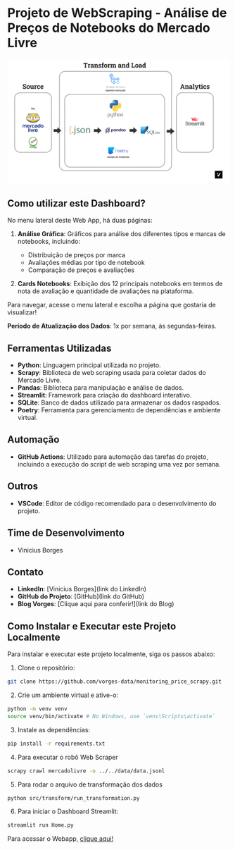 
# Projeto de WebScraping - Análise de Preços de Notebooks do Mercado Livre

![](images/diagrama_arquitetura.png)

## Como utilizar este Dashboard?

No menu lateral deste Web App, há duas páginas:

1. **Análise Gráfica**: Gráficos para análise dos diferentes tipos e marcas de notebooks, incluindo:
   - Distribuição de preços por marca
   - Avaliações médias por tipo de notebook
   - Comparação de preços e avaliações

2. **Cards Notebooks**: Exibição dos 12 principais notebooks em termos de nota de avaliação e quantidade de avaliações na plataforma.

Para navegar, acesse o menu lateral e escolha a página que gostaria de visualizar!

**Período de Atualização dos Dados**: 1x por semana, às segundas-feiras.

## Ferramentas Utilizadas

- **Python**: Linguagem principal utilizada no projeto.
- **Scrapy**: Biblioteca de web scraping usada para coletar dados do Mercado Livre.
- **Pandas**: Biblioteca para manipulação e análise de dados.
- **Streamlit**: Framework para criação do dashboard interativo.
- **SQLite**: Banco de dados utilizado para armazenar os dados raspados.
- **Poetry**: Ferramenta para gerenciamento de dependências e ambiente virtual.

## Automação

- **GitHub Actions**: Utilizado para automação das tarefas do projeto, incluindo a execução do script de web scraping uma vez por semana.

## Outros

- **VSCode**: Editor de código recomendado para o desenvolvimento do projeto.

## Time de Desenvolvimento

- Vinicius Borges

## Contato

- **LinkedIn**: [Vinicius Borges](link do LinkedIn)
- **GitHub do Projeto**: [GitHub](link do GitHub)
- **Blog Vorges**: [Clique aqui para conferir!](link do Blog)


## Como Instalar e Executar este Projeto Localmente

Para instalar e executar este projeto localmente, siga os passos abaixo:

1. Clone o repositório:
```bash
git clone https://github.com/vorges-data/monitoring_price_scrapy.git
```

2. Crie um ambiente virtual e ative-o:
```bash
python -m venv venv
source venv/bin/activate # No Windows, use `venv\Scripts\activate`
```

3. Instale as dependências:
```bash
pip install -r requirements.txt
```

4. Para executar o robô Web Scraper
```bash
scrapy crawl mercadolivre -o ../../data/data.jsonl
```

5. Para rodar o arquivo de transformação dos dados
```bash
python src/transform/run_transformation.py 
```

6. Para iniciar o Dashboard Streamlit:
```bash
streamlit run Home.py
```

Para acessar o Webapp, [clique aqui!](https://vorges-data-monitoring-price.streamlit.app/)



